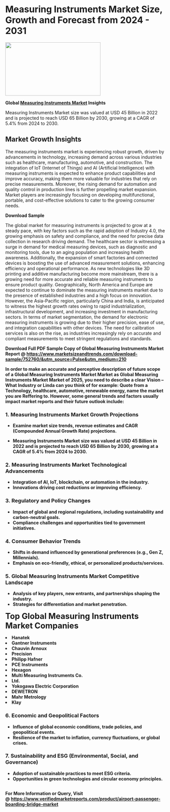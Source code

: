 <H1>Measuring Instruments Market Size, Growth and Forecast from 2024 - 2031</H1><img class="aligncenter size-medium wp-image-584254" src="https://thirdeyenews.in/wp-content/uploads/2024/09/Global-Market-Research-300x168.jpeg" alt="" width="300" height="168" /><p><strong>Global&nbsp;<a href="https://www.marketsizeandtrends.com/download-sample/752760/&amp;utm_source=Pulse&amp;utm_medium=210">Measuring Instruments Market</a> Insights</strong></p><p>Measuring Instruments Market size was valued at USD 45 Billion in 2022 and is projected to reach USD 65 Billion by 2030, growing at a CAGR of 5.4% from 2024 to 2030.</p><p><h2>Market Growth Insights</h2> <p>The measuring instruments market is experiencing robust growth, driven by advancements in technology, increasing demand across various industries such as healthcare, manufacturing, automotive, and construction. The integration of IoT (Internet of Things) and AI (Artificial Intelligence) with measuring instruments is expected to enhance product capabilities and improve accuracy, making them more valuable for industries that rely on precise measurements. Moreover, the rising demand for automation and quality control in production lines is further propelling market expansion. Market players are increasingly focusing on developing multifunctional, portable, and cost-effective solutions to cater to the growing consumer needs.</p> <p><strong>Download Sample</strong></p> <p>The global market for measuring instruments is projected to grow at a steady pace, with key factors such as the rapid adoption of Industry 4.0, the growing emphasis on safety and compliance, and the need for precise data collection in research driving demand. The healthcare sector is witnessing a surge in demand for medical measuring devices, such as diagnostic and monitoring tools, due to an aging population and increasing health awareness. Additionally, the expansion of smart factories and connected devices is boosting the use of advanced measurement solutions, enhancing efficiency and operational performance. As new technologies like 3D printing and additive manufacturing become more mainstream, there is a growing need for more accurate and reliable measuring instruments to ensure product quality. Geographically, North America and Europe are expected to continue to dominate the measuring instruments market due to the presence of established industries and a high focus on innovation. However, the Asia-Pacific region, particularly China and India, is anticipated to witness the highest growth rates owing to rapid industrialization, infrastructural development, and increasing investment in manufacturing sectors. In terms of market segmentation, the demand for electronic measuring instruments is growing due to their higher precision, ease of use, and integration capabilities with other devices. The need for calibration services is also on the rise, as industries increasingly rely on accurate and compliant measurements to meet stringent regulations and standards. <p><strong></p><p><span class=""><strong>Download Full PDF Sample Copy of Global Measuring Instruments Market Report</strong> @ <a href="https://www.marketsizeandtrends.com/download-sample/752760/&amp;utm_source=Pulse&amp;utm_medium=210" target="_blank">https://www.marketsizeandtrends.com/download-sample/752760/&amp;utm_source=Pulse&amp;utm_medium=210</a></span></p><p>In order to make an accurate and perceptive description of future scope of a Global&nbsp;Measuring Instruments Market Market as Global&nbsp;Measuring Instruments Market Market of 2025, you need to describe a clear Vision &ndash; What Industry or Linda can you think of for example: Quote from a Technology, healthcare, automotive, renewable energy, name the market you are Reffering to. However, some general trends and factors usually impact market reports and their future outlook include:</p><h3>1.&nbsp;<strong>Measuring Instruments Market Growth Projections</strong></h3><ul><li>Examine market size trends, revenue estimates and CAGR (Compounded Annual Growth Rate) projections.</li><li><p>Measuring Instruments Market size was valued at USD 45 Billion in 2022 and is projected to reach USD 65 Billion by 2030, growing at a CAGR of 5.4% from 2024 to 2030.</p></li></ul><h3>2.&nbsp;<strong>Measuring Instruments Market Technological Advancements</strong></h3><ul><li>Integration of AI, IoT, blockchain, or automation in the industry.</li><li>Innovations driving cost reductions or improving efficiency.</li></ul><h3>3.&nbsp;<strong>Regulatory and Policy Changes</strong></h3><ul><li>Impact of global and regional regulations, including sustainability and carbon-neutral goals.</li><li>Compliance challenges and opportunities tied to government initiatives.</li></ul><h3>4.&nbsp;<strong>Consumer Behavior Trends</strong></h3><ul><li>Shifts in demand influenced by generational preferences (e.g., Gen Z, Millennials).</li><li>Emphasis on eco-friendly, ethical, or personalized products/services.</li></ul><h3>5.&nbsp;<strong>Global Measuring Instruments Market Competitive Landscape</strong></h3><ul><li>Analysis of key players, new entrants, and partnerships shaping the industry.</li><li>Strategies for differentiation and market penetration.</li></ul><p data-pm-slice="1 1 []"><span style="color: inherit; font-family: inherit; font-size: 25px;">Top Global Measuring Instruments Market Companies</span></p><div class="" data-test-id=""><p><li>Hanatek</li><li> Gantner Instruments</li><li> Chauvin Arnoux</li><li> Precision</li><li> Philipp Hafner</li><li> PCE Instruments</li><li> Hexagon</li><li> Multi Measuring Instruments Co.</li><li>Ltd.</li><li> Yokogawa Electric Corporation</li><li> DEWETRON</li><li> Mahr Metrology</li><li> Klay</li></p></div><h3>6.&nbsp;<strong>Economic and Geopolitical Factors</strong></h3><ul><li>Influence of global economic conditions, trade policies, and geopolitical events.</li><li>Resilience of the market to inflation, currency fluctuations, or global crises.</li></ul><h3>7.&nbsp;<strong>Sustainability and ESG (Environmental, Social, and Governance)</strong></h3><ul><li>Adoption of sustainable practices to meet ESG criteria.</li><li>Opportunities in green technologies and circular economy principles.</li></ul><h2><strong style="font-size: 14px;">For More Information or Query, Visit @&nbsp;</strong><a style="background-color: #ffffff; font-size: 14px;" href="https://www.marketsizeandtrends.com/report/measuring-instruments-market/" target="_blank">https://www.verifiedmarketreports.com/product/airport-passenger-boarding-bridge-market</a></h2>
